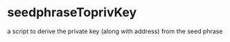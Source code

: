# seedphraseToprivKey
a script to derive the private key (along with address) from the seed phrase 
